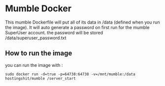 # Mumble Docker

This mumble Dockerfile will put all of its data in /data (defined when you run the image).
It will auto generate a password on first run for the mumble SuperUser account. the password
will be stored /data/superuser_password.txt

## How to run the image

you can run the image with :

``` sudo docker run -d=true -p=64738:64738 -v=/mnt/mumble:/data hostingshit/mumble /server_start ```

